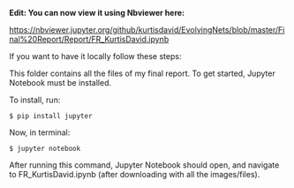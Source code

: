 **Edit: You can now view it using Nbviewer here:**

https://nbviewer.jupyter.org/github/kurtisdavid/EvolvingNets/blob/master/Final%20Report/Report/FR_KurtisDavid.ipynb

If you want to have it locally follow these steps:

This folder contains all the files of my final report. To get started, Jupyter Notebook must be installed.

To install, run:

```
$ pip install jupyter
```

Now, in terminal:

```
$ jupyter notebook
```

After running this command, Jupyter Notebook should open, and navigate to FR_KurtisDavid.ipynb (after downloading with all the images/files).
